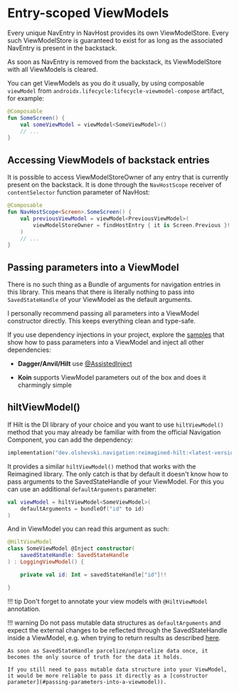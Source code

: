 # Entry-scoped ViewModels

Every unique NavEntry in NavHost provides its own ViewModelStore. Every such ViewModelStore is guaranteed to exist for as long as the associated NavEntry is present in the backstack.

As soon as NavEntry is removed from the backstack, its ViewModelStore with all ViewModels is cleared.

You can get ViewModels as you do it usually, by using composable `viewModel` from `androidx.lifecycle:lifecycle-viewmodel-compose` artifact, for example:

```kotlin
@Composable
fun SomeScreen() {
    val someViewModel = viewModel<SomeViewModel>()
    // ...
}
```

## Accessing ViewModels of backstack entries

It is possible to access ViewModelStoreOwner of any entry that is currently present on the backstack. It is done through the `NavHostScope` receiver of `contentSelector` function parameter of NavHost:

```kotlin
@Composable
fun NavHostScope<Screen>.SomeScreen() {
    val previousViewModel = viewModel<PreviousViewModel>(
        viewModelStoreOwner = findHostEntry { it is Screen.Previous }!!
    )
    // ...
}
```

## Passing parameters into a ViewModel

There is no such thing as a Bundle of arguments for navigation entries in this library. This means that there is literally nothing to pass into `SavedStateHandle` of your ViewModel as the default arguments.

I personally recommend passing all parameters into a ViewModel constructor directly. This keeps everything clean and type-safe.

If you use dependency injections in your project, explore the [samples](https://github.com/olshevski/compose-navigation-reimagined/tree/main/samples-di) that show how to pass parameters into a ViewModel and inject all other dependencies:

- **Dagger/Anvil/Hilt** use [@AssistedInject](https://dagger.dev/dev-guide/assisted-injection)

- **Koin** supports ViewModel parameters out of the box and does it charmingly simple

## hiltViewModel()

If Hilt is the DI library of your choice and you want to use `hiltViewModel()` method that you may already be familiar with from the official Navigation Component, you can add the dependency:

```kotlin
implementation("dev.olshevski.navigation:reimagined-hilt:<latest-version>")
```

It provides a similar `hiltViewModel()` method that works with the Reimagined library. The only catch is that by default it doesn't know how to pass arguments to the SavedStateHandle of your ViewModel. For this you can use an additional `defaultArguments` parameter:

```kotlin
val viewModel = hiltViewModel<SomeViewModel>(
    defaultArguments = bundleOf("id" to id)
)
```

And in ViewModel you can read this argument as such:

```kotlin
@HiltViewModel
class SomeViewModel @Inject constructor(
    savedStateHandle: SavedStateHandle
) : LoggingViewModel() {

    private val id: Int = savedStateHandle["id"]!!

}
```

!!! tip
    Don't forget to annotate your view models with `@HiltViewModel` annotation.

!!! warning
    Do not pass mutable data structures as `defaultArguments` and expect the external changes to be reflected through the SavedStateHandle inside a ViewModel, e.g. when trying to return results as described [here](/compose-navigation-reimagined/return-results/).

    As soon as SavedStateHandle parcelize/unparcelize data once, it becomes the only source of truth for the data it holds.
    
    If you still need to pass mutable data structure into your ViewModel, it would be more reliable to pass it directly as a [constructor parameter](#passing-parameters-into-a-viewmodel)).